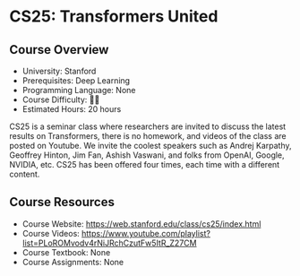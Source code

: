 # CS25: Transformers United


## Course Overview

- University: Stanford
- Prerequisites: Deep Learning
- Programming Language: None
- Course Difficulty: 🌟🌟
- Estimated Hours: 20 hours

CS25 is a seminar class where researchers are invited to discuss the latest results on Transformers, there is no homework, and videos of the class are posted on Youtube. We invite the coolest speakers such as Andrej Karpathy, Geoffrey Hinton, Jim Fan, Ashish Vaswani, and folks from OpenAI, Google, NVIDIA, etc. CS25 has been offered four times, each time with a different content.


## Course Resources

- Course Website: <https://web.stanford.edu/class/cs25/index.html>
- Course Videos: <https://www.youtube.com/playlist?list=PLoROMvodv4rNiJRchCzutFw5ItR_Z27CM>
- Course Textbook: None
- Course Assignments: None